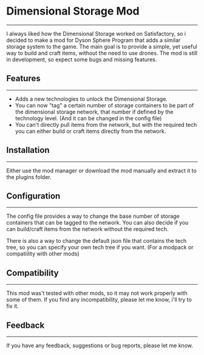 # Dimensional Storage Mod

---

I always liked how the Dimensional Storage worked on Satisfactory, so i decided to make a mod for Dyson Sphere Program that adds a similar storage system to the game.
The main goal is to provide a simple, yet useful way to build and craft items, without the need to use drones. The mod is still in development, so expect some bugs and missing features.

## Features

---

- Adds a new technologies to unlock the Dimensional Storage.
- You can now "tag" a certain number of storage containers to be part of the dimensional storage network, that number if defined by the technology level. (And it can be changed in the config file)
- You can't directly pull items from the network, but with the required tech you can either build or craft items directly from the network.

## Installation

---

Either use the mod manager or download the mod manually and extract it to the plugins folder.

## Configuration

---

The config file provides a way to change the base number of storage containers that can be tagged to the network.
You can also decide if you can build/craft items from the network without the required tech.

There is also a way to change the default json file that contains the tech tree, so you can specify your own tech tree if you want. (For a modpack or compatiility with other mods)

## Compatibility

---

This mod was't tested with other mods, so it may not work properly with some of them. If you find any incompatibility, please let me know, i'll try to fix it.

## Feedback

---

If you have any feedback, suggestions or bug reports, please let me know.
